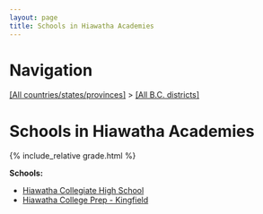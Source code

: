 ```yaml
---
layout: page
title: Schools in Hiawatha Academies
---
```

# Navigation

[[All countries/states/provinces]](../..) > [[All B.C. districts]](..)

# Schools in Hiawatha Academies

{% include_relative grade.html %}

**Schools:**

- [Hiawatha Collegiate High School](Hiawatha_Collegiate_High_School.md)
- [Hiawatha College Prep - Kingfield](Hiawatha_College_Prep_-_Kingfield.md)
